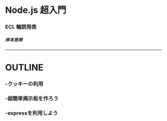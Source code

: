 # Node.js 超入門
### ECL 輪読発表
##### 岸本悠希
---
# OUTLINE
### -クッキーの利用
### -超簡単掲示板を作ろう
### -expressを利用しよう

